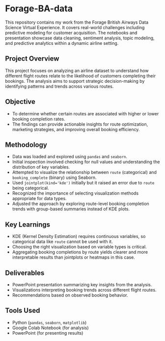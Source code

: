 # Forage-BA-data

This repository contains my work from the Forage British Airways Data Science Virtual Experience. It covers real-world challenges including predictive modeling for customer acquisition. The notebooks and presentation showcase data cleaning, sentiment analysis, topic modeling, and predictive analytics within a dynamic airline setting.

## Project Overview

This project focuses on analyzing an airline dataset to understand how different flight routes relate to the likelihood of customers completing their bookings. The analysis aims to support strategic decision-making by identifying patterns and trends across various routes.

## Objective

- To determine whether certain routes are associated with higher or lower booking completion rates.  
- The findings can provide actionable insights for route optimization, marketing strategies, and improving overall booking efficiency.

## Methodology

- Data was loaded and explored using `pandas` and `seaborn`.
- Initial inspection involved checking for null values and understanding the distribution of key variables.
- Attempted to visualize the relationship between `route` (categorical) and `booking_complete` (binary) using Seaborn.
- Used `jointplot(kind='kde')` initially but it raised an error due to `route` being categorical.
- Recognized the importance of selecting visualization methods appropriate for data types.
- Adjusted the approach by exploring route-level booking completion trends with group-based summaries instead of KDE plots.

## Key Learnings

- KDE (Kernel Density Estimation) requires continuous variables, so categorical data like `route` cannot be used with it.
- Choosing the right visualization based on variable types is critical.
- Aggregating booking completions by route yields clearer and more interpretable results than jointplots or heatmaps in this case.

## Deliverables

- PowerPoint presentation summarizing key insights from the analysis.
- Visualizations interpreting booking trends across different flight routes.
- Recommendations based on observed booking behavior.

## Tools Used

- Python (`pandas`, `seaborn`, `matplotlib`)  
- Google Colab Notebook (for analysis)  
- PowerPoint (for presenting results)  
